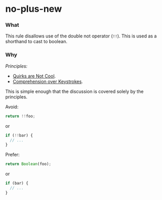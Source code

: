 # no-plus-new

### What
This rule disallows use of the double not operator (`!!`). This is used as a shorthand to cast to boolean.

### Why

*Principles:*
 - [Quirks are Not Cool]('../principles/quirks.md').
 - [Comprehension over Keystrokes]('../principles/keystrokes.md').

This is simple enough that the discussion is covered solely by the principles.

Avoid:

```js
return !!foo;
```

or

```js
if (!!bar) {
  // ...
}
```

Prefer:

```js
return Boolean(foo);
```

or

```js
if (bar) {
  // ...
}
```
